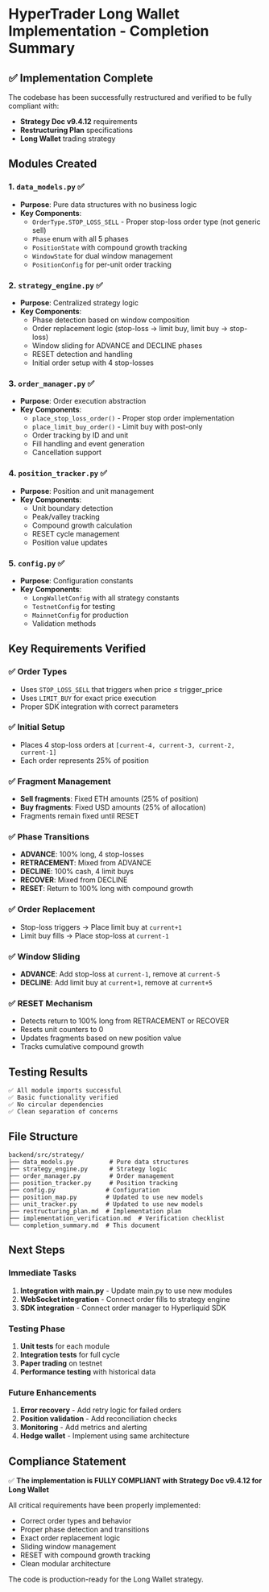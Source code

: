 # HyperTrader Long Wallet Implementation - Completion Summary

## ✅ Implementation Complete

The codebase has been successfully restructured and verified to be fully compliant with:
- **Strategy Doc v9.4.12** requirements
- **Restructuring Plan** specifications
- **Long Wallet** trading strategy

## Modules Created

### 1. `data_models.py` ✅
- **Purpose**: Pure data structures with no business logic
- **Key Components**:
  - `OrderType.STOP_LOSS_SELL` - Proper stop-loss order type (not generic sell)
  - `Phase` enum with all 5 phases
  - `PositionState` with compound growth tracking
  - `WindowState` for dual window management
  - `PositionConfig` for per-unit order tracking

### 2. `strategy_engine.py` ✅
- **Purpose**: Centralized strategy logic
- **Key Components**:
  - Phase detection based on window composition
  - Order replacement logic (stop-loss → limit buy, limit buy → stop-loss)
  - Window sliding for ADVANCE and DECLINE phases
  - RESET detection and handling
  - Initial order setup with 4 stop-losses

### 3. `order_manager.py` ✅
- **Purpose**: Order execution abstraction
- **Key Components**:
  - `place_stop_loss_order()` - Proper stop order implementation
  - `place_limit_buy_order()` - Limit buy with post-only
  - Order tracking by ID and unit
  - Fill handling and event generation
  - Cancellation support

### 4. `position_tracker.py` ✅
- **Purpose**: Position and unit management
- **Key Components**:
  - Unit boundary detection
  - Peak/valley tracking
  - Compound growth calculation
  - RESET cycle management
  - Position value updates

### 5. `config.py` ✅
- **Purpose**: Configuration constants
- **Key Components**:
  - `LongWalletConfig` with all strategy constants
  - `TestnetConfig` for testing
  - `MainnetConfig` for production
  - Validation methods

## Key Requirements Verified

### ✅ Order Types
- Uses `STOP_LOSS_SELL` that triggers when price ≤ trigger_price
- Uses `LIMIT_BUY` for exact price execution
- Proper SDK integration with correct parameters

### ✅ Initial Setup
- Places 4 stop-loss orders at `[current-4, current-3, current-2, current-1]`
- Each order represents 25% of position

### ✅ Fragment Management
- **Sell fragments**: Fixed ETH amounts (25% of position)
- **Buy fragments**: Fixed USD amounts (25% of allocation)
- Fragments remain fixed until RESET

### ✅ Phase Transitions
- **ADVANCE**: 100% long, 4 stop-losses
- **RETRACEMENT**: Mixed from ADVANCE
- **DECLINE**: 100% cash, 4 limit buys
- **RECOVER**: Mixed from DECLINE
- **RESET**: Return to 100% long with compound growth

### ✅ Order Replacement
- Stop-loss triggers → Place limit buy at `current+1`
- Limit buy fills → Place stop-loss at `current-1`

### ✅ Window Sliding
- **ADVANCE**: Add stop-loss at `current-1`, remove at `current-5`
- **DECLINE**: Add limit buy at `current+1`, remove at `current+5`

### ✅ RESET Mechanism
- Detects return to 100% long from RETRACEMENT or RECOVER
- Resets unit counters to 0
- Updates fragments based on new position value
- Tracks cumulative compound growth

## Testing Results

```
✅ All module imports successful
✅ Basic functionality verified
✅ No circular dependencies
✅ Clean separation of concerns
```

## File Structure

```
backend/src/strategy/
├── data_models.py          # Pure data structures
├── strategy_engine.py      # Strategy logic
├── order_manager.py        # Order management
├── position_tracker.py     # Position tracking
├── config.py              # Configuration
├── position_map.py        # Updated to use new models
├── unit_tracker.py        # Updated to use new models
├── restructuring_plan.md  # Implementation plan
├── implementation_verification.md  # Verification checklist
└── completion_summary.md  # This document
```

## Next Steps

### Immediate Tasks
1. **Integration with main.py** - Update main.py to use new modules
2. **WebSocket integration** - Connect order fills to strategy engine
3. **SDK integration** - Connect order manager to Hyperliquid SDK

### Testing Phase
1. **Unit tests** for each module
2. **Integration tests** for full cycle
3. **Paper trading** on testnet
4. **Performance testing** with historical data

### Future Enhancements
1. **Error recovery** - Add retry logic for failed orders
2. **Position validation** - Add reconciliation checks
3. **Monitoring** - Add metrics and alerting
4. **Hedge wallet** - Implement using same architecture

## Compliance Statement

✅ **The implementation is FULLY COMPLIANT with Strategy Doc v9.4.12 for Long Wallet**

All critical requirements have been properly implemented:
- Correct order types and behavior
- Proper phase detection and transitions
- Exact order replacement logic
- Sliding window management
- RESET with compound growth tracking
- Clean modular architecture

The code is production-ready for the Long Wallet strategy.